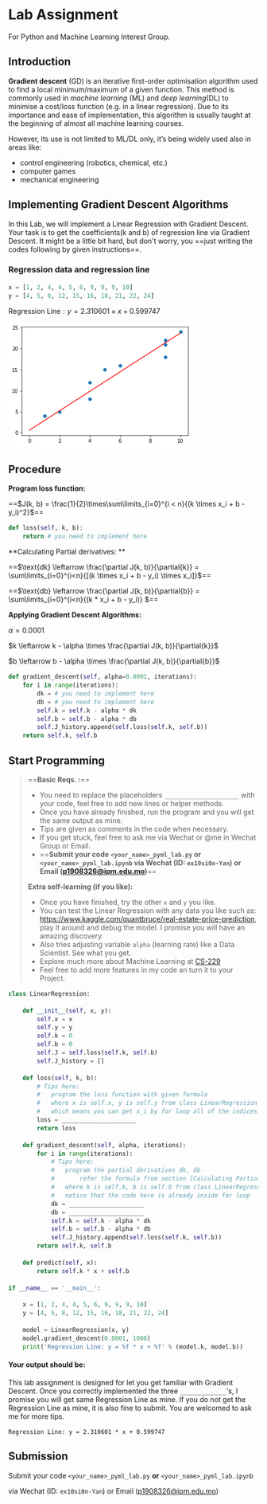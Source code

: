 # Lab Assignment

For Python and Machine Learning Interest Group.

## Introduction

**Gradient descent** (GD) is an iterative first-order optimisation algorithm used to find a local minimum/maximum of a given function. This method is commonly used in *machine learning* (ML) and *deep learning*(DL) to minimise a cost/loss function (e.g. in a linear regression). Due to its importance and ease of implementation, this algorithm is usually taught at the beginning of almost all machine learning courses.

However, its use is not limited to ML/DL only, it’s being widely used also in areas like:

- control engineering (robotics, chemical, etc.)
- computer games
- mechanical engineering

## Implementing Gradient Descent Algorithms

In this Lab, we will implement a Linear Regression with Gradient Descent. Your task is to get the coefficients(k and b) of regression line via Gradient Descent. It might be a little bit hard, but don't worry, you ==just writing the codes following by given instructions==.

### Regression data and regression line

```python
x = [1, 2, 4, 4, 5, 6, 9, 9, 9, 10]
y = [4, 5, 8, 12, 15, 16, 18, 21, 22, 24]
```

$\text{Regression Line}: y = 2.310601 \times x + 0.599747$

![Regression](reg.png)

## Procedure

**Program loss function:**

==$J(k, b) = \frac{1}{2}\times\sum\limits_{i=0}^{i < n}{(k \times x_i + b - y_i)^2}$==

```python
def loss(self, k, b):
    return # you need to implement here
```

**Calculating Partial derivatives: **

==$\text{dk} \leftarrow \frac{\partial J(k, b)}{\partial{k}} = \sum\limits_{i=0}^{i<n}{[(k \times x_i + b - y_i) \times x_i]}$==

==$\text{db} \leftarrow \frac{\partial J(k, b)}{\partial{b}} = \sum\limits_{i=0}^{i<n}{(k * x_i + b - y_i)} $==

**Applying Gradient Descent Algorithms:**

$\alpha = 0.0001$

$k \leftarrow k - \alpha \times \frac{\partial J(k, b)}{\partial{k}}$

$b \leftarrow b - \alpha \times \frac{\partial J(k, b)}{\partial{b}}$

```python
def gradient_descent(self, alpha=0.0001, iterations):
    for i in range(iterations):
      	dk = # you need to implement here
        db = # you need to implement here
        self.k = self.k - alpha * dk
        self.b = self.b - alpha * db
        self.J_history.append(self.loss(self.k, self.b))
    return self.k, self.b
```

## Start Programming

> ==**Basic Reqs. :**==
>
> * You need to replace the placeholders `_____________________` with your code, feel free to add new lines or helper methods.
> * Once you have already finished, run the program and you will get the same output as mine.
> * Tips are given as comments in the code when necessary.
> * If you get stuck, feel free to ask me via Wechat or @me in Wechat Group or Email.
> * ==**Submit your code `<your_name>_pyml_lab.py` or `<your_name>_pyml_lab.ipynb` via Wechat (ID: `ex10si0n-Yan`) or Email (p1908326@ipm.edu.mo)**==
>
> **Extra self-learning (if you like):**
>
> * Once you have finished, try the other `x` and `y` you like.
> * You can test the Linear Regression with any data you like such as: https://www.kaggle.com/quantbruce/real-estate-price-prediction, play it around and debug the model. I promise you will have an amazing discovery.
> * Also tries adjusting variable `alpha` (learning rate) like a Data Scientist. See what you get.
> * Explore much more about Machine Learning at [CS-229](https://cs229.stanford.edu/syllabus.html)
> * Feel free to add more features in my code an turn it to your Project.

```python
class LinearRegression:

    def __init__(self, x, y):
        self.x = x
        self.y = y
        self.k = 0
        self.b = 0
        self.J = self.loss(self.k, self.b)
        self.J_history = []

    def loss(self, k, b):
        # Tips here:
      	# 	program the loss function with given formula
        # 	where x is self.x, y is self.y from class LinearRegression
        # 	which means you can get x_i by for loop all of the indices of 0 ... len(x)
      	loss = _____________________
        return loss

    def gradient_descent(self, alpha, iterations):
        for i in range(iterations):
          	# Tips here:
            # 	program the partial derivatives dk, db
            #		refer the formula from section [Calculating Partial derivatives]
            # 	where k is self.k, b is self.b from class LinearRegression
            # 	notice that the code here is already inside for loop
          	dk = _____________________
            db = _____________________
            self.k = self.k - alpha * dk
            self.b = self.b - alpha * db
            self.J_history.append(self.loss(self.k, self.b))
        return self.k, self.b

    def predict(self, x):
        return self.k * x + self.b

if __name__ == '__main__':

    x = [1, 2, 4, 4, 5, 6, 9, 9, 9, 10]
    y = [4, 5, 8, 12, 15, 16, 18, 21, 22, 24]

    model = LinearRegression(x, y)
    model.gradient_descent(0.0001, 1000)
    print('Regression Line: y = %f * x + %f' % (model.k, model.b))
```

#### Your output should be:

This lab assignment is designed for let you get familiar with Gradient Descent. Once you correctly implemented the three `_____________`'s, I promise you will get same Regression Line as mine. If you do not get the Regression Line as mine, it is also fine to submit. You are welcomed to ask me for more tips.

```
Regression Line: y = 2.310601 * x + 0.599747
```

## Submission

Submit your code `<your_name>_pyml_lab.py` **or** `<your_name>_pyml_lab.ipynb` 

via Wechat (ID: `ex10si0n-Yan`) or Email (p1908326@ipm.edu.mo)